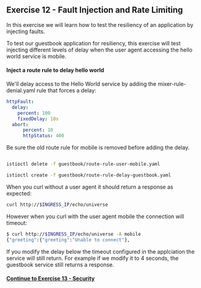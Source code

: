 ## Exercise 12 - Fault Injection and Rate Limiting

In this exercise we will learn how to test the resiliency of an application by injecting faults.

To test our guestbook application for resiliency, this exercise will test injecting different levels of delay when the user agent accessing the hello world service is mobile.


#### Inject a route rule to delay hello world


We'll delay access to the Hello World service by adding the mixer-rule-denial.yaml rule that forces a delay:

```yaml
httpFault:
  delay:
    percent: 100
    fixedDelay: 10s
  abort:
      percent: 10
      httpStatus: 400
```

Be sure the old route rule for mobile is removed before adding the delay.

```sh

istioctl delete -f guestbook/route-rule-user-mobile.yaml

istioctl create -f guestbook/route-rule-delay-guestbook.yaml
```

When you curl without a user agent it should return a response as expected:

```sh
curl http://$INGRESS_IP/echo/universe
```

However when you curl with the user agent mobile the connection will timeout:

```sh
$ curl http://$INGRESS_IP/echo/universe -A mobile
{"greeting":{"greeting":"Unable to connect"},
```

If you modify the delay below the timeout configured in the applciation the service will still return.  For example if we modify it to 4 seconds, the guestbook service still returns a response.


#### [Continue to Exercise 13 - Security](../exercise-13/README.md)
